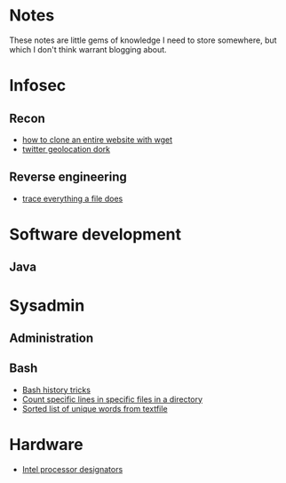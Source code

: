 # Notes

These notes are little gems of knowledge I need to store somewhere, but which
I don't think warrant blogging about.

# Infosec
## Recon
- [how to clone an entire website with wget](infosec/recon/clone_website_with_wget.md)
- [twitter geolocation dork](infosec/recon/twitter_dorks.md)

## Reverse engineering
- [trace everything a file does](infosec/reverse-engineering/trace-everything-a-file-does.md)

# Software development
## Java

# Sysadmin
## Administration

## Bash
- [Bash history tricks](sysadmin/bash/bash-history.md)
- [Count specific lines in specific files in a directory](sysadmin/bash/bash-count-lines.md)
- [Sorted list of unique words from textfile](sysadmin/bash/sorted-words-from-textfile.md)

# Hardware
- [Intel processor designators](hardware/intel_processor_designators_meaning.md)
